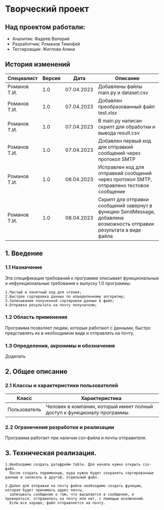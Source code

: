 # Творческий проект
## Над проектом работали: 
- Аналитик: Фадеев Валерий
- Разработчик: Романов Тимофей
- Тестировщик: Жиглова Алина

## История изменений
|Специалист|Версия|Дата|Описание|
|----------|------|----|--------|
|Романов Т.И.| 1.0| 07.04.2023|Добавлены файлы main.py и dataset.csv|
|Романов Т.И.| 1.0| 07.04.2023|Добавлен преобразованный файл test.xlsx|
|Романов Т.И.| 1.0| 07.04.2023|В main.py написан скрипт для обработки и вывода result.csv|
|Романов Т.И.| 1.0| 07.04.2023|Добавлен первый код для отправкий сообщений через протокол SMTP|
|Романов Т.И.| 1.0| 08.04.2023|Исправлен код для отправкий сообщений через протокол SMTP, отправлено тестовое сообщение|
|Романов Т.И.| 1.0| 08.04.2023|Скрипт для отправки сообщений завернут в функцию SendMessage, добавлена возможность отправки результата в виде файла|

## 1. Введение
  ### 1.1 Назначение
  
  Эта спецификация требований к программе описывает функциональные и нефункциональные требования к выпуску 1.0 программы:
  
    1.Чистый и понятный код для чтения;
    2.Быстрая сортировка данных по определенному алгоритму;
    3.Записывание полученной сортировки данных в файл;
    4.Отправка результата на почту получателю;
    
  ### 1.2 Область применения
  
   Программа позволяет людям, которые работают с данными, быстро представлять их в необходимом виде и отправлять на почту.
   
  ### 1.3 Определения, акронимы и обозначения
  
   Доделать
   
## 2. Общее описание
  ### 2.1 Классы и характеристики пользователей
  
  |Класс|Характеристика|
  |-----|--------------|
  |Пользователь|Человек в компании, который имеет полный доступ к функционалу программы.|
  
  ### 2.2 Ограничения разработки и реализации
  
  Программа работает при наличии csv-файла и почты отправителя.
  
## 3. Техническая реализация.

    1.Необходимо создать датафрейм table. Для начала нужно открыть csv-файл. 
      После создать переменную, куда нужно будет сохранять сортированные данные и записать в другой, отдельный файл.
      
    2.Далее для отправки на почту файла необходимо создать функцию, которая будет принимать адрес почты, 
      записывать сообщение о том, что высылается в сообщении, и проверяться, отправилось на почту или нет, с помощью исключений. 
      Если все хорошо, файл отправляется на почту.
